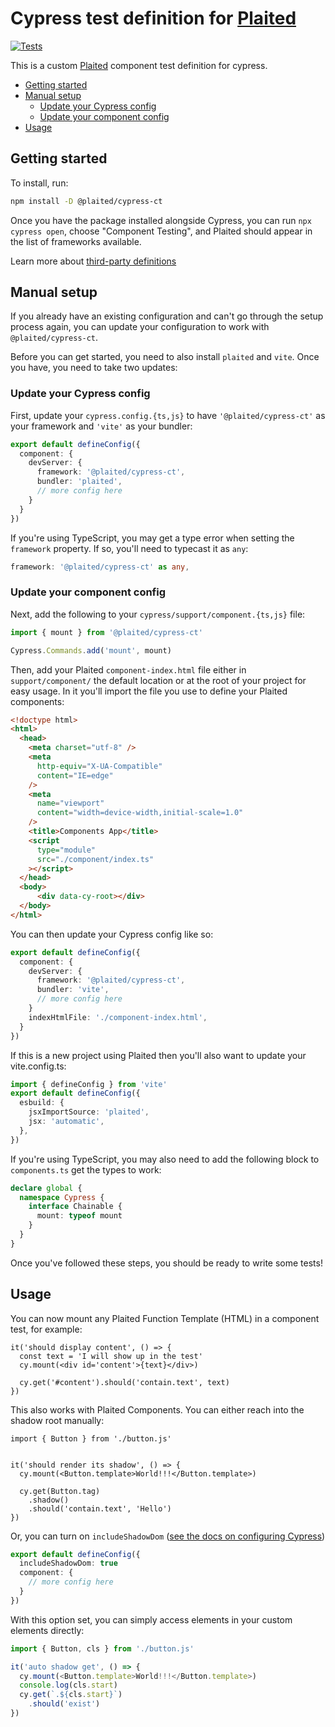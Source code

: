 # Cypress test definition for [Plaited](https://github.com/plaited/plaited)

[![Tests](https://github.com/plaited/cypress-ct/actions/workflows/tests.yml/badge.svg?branch=main)](https://github.com/plaited/cypress-ct/actions/workflows/tests.yml)


This is a custom [Plaited](https://github.com/plaited/plaited) component test definition for cypress.

* [Getting started]
* [Manual setup]
  * [Update your Cypress config]
  * [Update your component config]
* [Usage]

[Getting started]: #getting-started
## Getting started
To install, run:
```bash
npm install -D @plaited/cypress-ct
```

Once you have the package installed alongside Cypress, you can run `npx cypress open`, choose "Component Testing", and Plaited should appear in the list of frameworks available.

Learn more about [third-party definitions](https://docs.cypress.io/guides/component-testing/third-party-definitions)

[Manual setup]: #manual-setup
## Manual setup
If you already have an existing configuration and can't go through the setup process again, you can update your configuration to work with `@plaited/cypress-ct`.

Before you can get started, you need to also install `plaited` and `vite`.  Once you have, you need to take two updates:

[Update your Cypress config]: #update-your-cypress-config
### Update your Cypress config
First, update your `cypress.config.{ts,js}` to have `'@plaited/cypress-ct'` as your framework and `'vite'` as your bundler:
```ts
export default defineConfig({
  component: {
    devServer: {
      framework: '@plaited/cypress-ct',
      bundler: 'plaited',
      // more config here
    }
  }
})
```

If you're using TypeScript, you may get a type error when setting the `framework` property.  If so, you'll need to typecast it as `any`:
```ts
framework: '@plaited/cypress-ct' as any,
```

[Update your component config]: #update-your-component-config
### Update your component config
Next, add the following to your `cypress/support/component.{ts,js}` file:
```ts
import { mount } from '@plaited/cypress-ct'

Cypress.Commands.add('mount', mount)
```

Then, add your Plaited `component-index.html` file either in `support/component/` the default location or at the root of your project for easy usage. In it you'll import the file you use to define your Plaited components:
```html
<!doctype html>
<html>
  <head>
    <meta charset="utf-8" />
    <meta
      http-equiv="X-UA-Compatible"
      content="IE=edge"
    />
    <meta
      name="viewport"
      content="width=device-width,initial-scale=1.0"
    />
    <title>Components App</title>
    <script
      type="module"
      src="./component/index.ts"
    ></script>
  </head>
  <body>
      <div data-cy-root></div>
  </body>
</html>
```

You can then update your Cypress config like so:
```ts
export default defineConfig({
  component: {
    devServer: {
      framework: '@plaited/cypress-ct',
      bundler: 'vite',
      // more config here
    }
    indexHtmlFile: './component-index.html',
  }
})
```

If this is a new project using Plaited then you'll also want to update your vite.config.ts:

```ts
import { defineConfig } from 'vite'
export default defineConfig({
  esbuild: {
    jsxImportSource: 'plaited',
    jsx: 'automatic',
  },
})

```

If you're using TypeScript, you may also need to add the following block to `components.ts` get the types to work:
```ts
declare global {
  namespace Cypress {
    interface Chainable {
      mount: typeof mount
    }
  }
}
```

Once you've followed these steps, you should be ready to write some tests!

[Usage]: #usage
## Usage
You can now mount any Plaited Function Template (HTML) in a component test, for example:
```tsx
it('should display content', () => {
  const text = 'I will show up in the test'
  cy.mount(<div id='content'>{text}</div>)

  cy.get('#content').should('contain.text', text)
})
```

This also works with Plaited  Components.  You can either reach into the shadow root manually:
```tsx
import { Button } from './button.js'


it('should render its shadow', () => {
  cy.mount(<Button.template>World!!!</Button.template>)

  cy.get(Button.tag)
    .shadow()
    .should('contain.text', 'Hello')
})
```

Or, you can turn on `includeShadowDom` ([see the docs on configuring Cypress](https://docs.cypress.io/guides/references/configuration#Global))
```ts
export default defineConfig({
  includeShadowDom: true
  component: {
    // more config here
  }
})
```

With this option set, you can simply access elements in your custom elements directly:
```ts
import { Button, cls } from './button.js'

it('auto shadow get', () => {
  cy.mount(<Button.template>World!!!</Button.template>)
  console.log(cls.start)
  cy.get(`.${cls.start}`)
    .should('exist')
})
```
